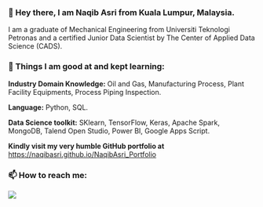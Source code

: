 ### 👋 Hey there, I am Naqib Asri from Kuala Lumpur, Malaysia.

I am a graduate of Mechanical Engineering from Universiti Teknologi Petronas and a certified Junior Data Scientist by The Center of Applied Data Science (CADS). 

### 🌱 Things I am good at and kept learning:

**Industry Domain Knowledge:** Oil and Gas, Manufacturing Process, Plant Facility Equipments, Process Piping Inspection.

**Language:** Python, SQL.

**Data Science toolkit:** SKlearn, TensorFlow, Keras, Apache Spark, MongoDB, Talend Open Studio, Power BI, Google Apps Script.

**Kindly visit my very humble GitHub portfolio at** https://naqibasri.github.io/NaqibAsri_Portfolio

### 📫 How to reach me:
[<img target="_blank" src="https://img.icons8.com/doodle/64/000000/linkedin-circled.png"/>](https://www.linkedin.com/in/naqibasri/)

